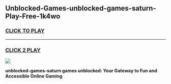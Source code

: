 
## Unblocked-Games-unblocked-games-saturn-Play-Free-1k4wo
<h3>
<a href="https://premium76.site?title=unblocked-games-saturn&ref=21A">CLICK TO PLAY</a></h3>
<hr>

<h3>
<a href="https://premium76.site?title=unblocked-games-saturn&ref=21A">CLICK 2 PLAY</a>
  
</h3>

<a href="https://premium76.site?title=unblocked-games-saturn&ref=21A"><img src="https://clearcache.store/games.png"></a>


**unblocked-games-saturn games unblocked: Your Gateway to Fun and Accessible Online Gaming**

